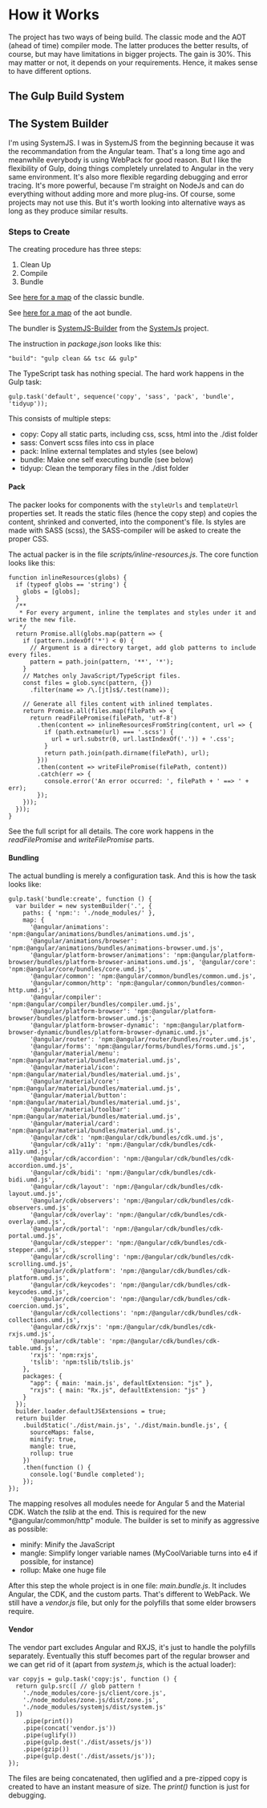 # How it Works

The project has two ways of being build. The classic mode and the AOT (ahead of time) compiler mode. The latter produces the better results, of course, but may have limitations in bigger projects. The gain is 30%. This may matter or not, it depends on your requirements. Hence, it makes sense to have different options.

## The Gulp Build System

## The System Builder

I'm using SystemJS. I was in SystemJS from the beginning because it was the recommandation from the Angular team. That's a long time ago and meanwhile everybody is using WebPack for good reason. But I like the flexibility of Gulp, doing things completely unrelated to Angular in the very same environment. It's also more flexible regarding debugging and error tracing. It's more powerful, because I'm straight on NodeJs and can do everything without adding more and more plug-ins. Of course, some projects may not use this. But it's worth looking into alternative ways as long as they produce similar results.

### Steps to Create

The creating procedure has three steps:

1. Clean Up
2. Compile
3. Bundle

See [here for a map](classic-map.html) of the classic bundle.

See [here for a map](aot-map.html) of the aot bundle.

The bundler is [SystemJS-Builder](https://github.com/systemjs/builder) from the [SystemJs](https://github.com/systemjs/systemjs) project.

The instruction in *package.json* looks like this:

~~~
"build": "gulp clean && tsc && gulp"
~~~

The TypeScript task has nothing special. The hard work happens in the Gulp task:

~~~
gulp.task('default', sequence('copy', 'sass', 'pack', 'bundle', 'tidyup'));
~~~

This consists of multiple steps:

* copy: Copy all static parts, including css, scss, html into the ./dist folder
* sass: Convert scss files into css in place
* pack: Inline external templates and styles (see below)
* bundle: Make one self executing bundle (see below)
* tidyup: Clean the temporary files in the ./dist folder

#### Pack

The packer looks for components with the `styleUrls` and `templateUrl` properties set. It reads the static files (hence the copy step) and copies the content, shrinked and converted, into the component's file. Is styles are made with SASS (scss), the SASS-compiler will be asked to create the proper CSS.

The actual packer is in the file *scripts/inline-resources.js*. The core function looks like this:

~~~
function inlineResources(globs) {
  if (typeof globs == 'string') {
    globs = [globs];
  }
  /**
   * For every argument, inline the templates and styles under it and write the new file.
   */
  return Promise.all(globs.map(pattern => {
    if (pattern.indexOf('*') < 0) {
      // Argument is a directory target, add glob patterns to include every files.
      pattern = path.join(pattern, '**', '*');
    }
    // Matches only JavaScript/TypeScript files.
    const files = glob.sync(pattern, {})
      .filter(name => /\.[jt]s$/.test(name));  

    // Generate all files content with inlined templates.
    return Promise.all(files.map(filePath => {
      return readFilePromise(filePath, 'utf-8')
        .then(content => inlineResourcesFromString(content, url => {
          if (path.extname(url) === '.scss') {
            url = url.substr(0, url.lastIndexOf('.')) + '.css';
          }
          return path.join(path.dirname(filePath), url);
        }))
        .then(content => writeFilePromise(filePath, content))
        .catch(err => {
          console.error('An error occurred: ', filePath + ' ==> ' + err);
        });
    }));
  }));
}
~~~

See the full script for all details. The core work happens in the *readFilePromise* and *writeFilePromise* parts.

#### Bundling

The actual bundling is merely a configuration task. And this is how the task looks like:

~~~
gulp.task('bundle:create', function () {
  var builder = new systemBuilder('.', {
    paths: { 'npm:': './node_modules/' },
    map: {
      '@angular/animations': 'npm:@angular/animations/bundles/animations.umd.js',
      '@angular/animations/browser': 'npm:@angular/animations/bundles/animations-browser.umd.js',
      '@angular/platform-browser/animations': 'npm:@angular/platform-browser/bundles/platform-browser-animations.umd.js', '@angular/core': 'npm:@angular/core/bundles/core.umd.js',
      '@angular/common': 'npm:@angular/common/bundles/common.umd.js',
      '@angular/common/http': 'npm:@angular/common/bundles/common-http.umd.js',
      '@angular/compiler': 'npm:@angular/compiler/bundles/compiler.umd.js',
      '@angular/platform-browser': 'npm:@angular/platform-browser/bundles/platform-browser.umd.js',
      '@angular/platform-browser-dynamic': 'npm:@angular/platform-browser-dynamic/bundles/platform-browser-dynamic.umd.js',
      '@angular/router': 'npm:@angular/router/bundles/router.umd.js',
      '@angular/forms': 'npm:@angular/forms/bundles/forms.umd.js',
      '@angular/material/menu': 'npm:@angular/material/bundles/material.umd.js',
      '@angular/material/icon': 'npm:@angular/material/bundles/material.umd.js',
      '@angular/material/core': 'npm:@angular/material/bundles/material.umd.js',
      '@angular/material/button': 'npm:@angular/material/bundles/material.umd.js',
      '@angular/material/toolbar': 'npm:@angular/material/bundles/material.umd.js',
      '@angular/material/card': 'npm:@angular/material/bundles/material.umd.js',
      '@angular/cdk': 'npm:@angular/cdk/bundles/cdk.umd.js',
      '@angular/cdk/a11y': 'npm:/@angular/cdk/bundles/cdk-a11y.umd.js',
      '@angular/cdk/accordion': 'npm:/@angular/cdk/bundles/cdk-accordion.umd.js',
      '@angular/cdk/bidi': 'npm:/@angular/cdk/bundles/cdk-bidi.umd.js',
      '@angular/cdk/layout': 'npm:/@angular/cdk/bundles/cdk-layout.umd.js',
      '@angular/cdk/observers': 'npm:/@angular/cdk/bundles/cdk-observers.umd.js',
      '@angular/cdk/overlay': 'npm:/@angular/cdk/bundles/cdk-overlay.umd.js',
      '@angular/cdk/portal': 'npm:/@angular/cdk/bundles/cdk-portal.umd.js',
      '@angular/cdk/stepper': 'npm:/@angular/cdk/bundles/cdk-stepper.umd.js',
      '@angular/cdk/scrolling': 'npm:/@angular/cdk/bundles/cdk-scrolling.umd.js',
      '@angular/cdk/platform': 'npm:/@angular/cdk/bundles/cdk-platform.umd.js',
      '@angular/cdk/keycodes': 'npm:/@angular/cdk/bundles/cdk-keycodes.umd.js',
      '@angular/cdk/coercion': 'npm:/@angular/cdk/bundles/cdk-coercion.umd.js',
      '@angular/cdk/collections': 'npm:/@angular/cdk/bundles/cdk-collections.umd.js',
      '@angular/cdk/rxjs': 'npm:/@angular/cdk/bundles/cdk-rxjs.umd.js',
      '@angular/cdk/table': 'npm:/@angular/cdk/bundles/cdk-table.umd.js',
      'rxjs': 'npm:rxjs',
      'tslib': 'npm:tslib/tslib.js'
    },
    packages: {
      "app": { main: 'main.js', defaultExtension: "js" },
      "rxjs": { main: "Rx.js", defaultExtension: "js" }
    }
  });
  builder.loader.defaultJSExtensions = true;
  return builder
    .buildStatic('./dist/main.js', './dist/main.bundle.js', {
      sourceMaps: false,
      minify: true,
      mangle: true,
      rollup: true
    })
    .then(function () {
      console.log('Bundle completed');
    });
});
~~~

The mapping resolves all modules neede for Angular 5 and the Material CDK. Watch the *tslib* at the end. This is required for the new *@angular/common/http" module. The builder is set to minify as aggressive as possible: 

* minify: Minify the JavaScript
* mangle: Simplify longer variable names (MyCoolVariable turns into e4 if possible, for instance)
* rollup: Make one huge file 

After this step the whole project is in one file: *main.bundle.js*. It includes Angular, the CDK, and the custom parts. That's different to WebPack. We still have a *vendor.js* file, but only for the polyfills that some elder browsers require.

#### Vendor

The vendor part excludes Angular and RXJS, it's just to handle the polyfills separately. Eventually this stuff becomes part of the regular browser and we can get rid of it (apart from *system.js*, which is the actual loader):

~~~
var copyjs = gulp.task('copy:js', function () {
  return gulp.src([ // glob pattern !
    './node_modules/core-js/client/core.js',
    './node_modules/zone.js/dist/zone.js',
    './node_modules/systemjs/dist/system.js'
  ])
    .pipe(print())
    .pipe(concat('vendor.js'))
    .pipe(uglify())
    .pipe(gulp.dest('./dist/assets/js'))
    .pipe(gzip())
    .pipe(gulp.dest('./dist/assets/js'));
});
~~~

The files are being concatenated, then uglified and a pre-zipped copy is created to have an instant measure of size. The *print()* function is just for debugging.
